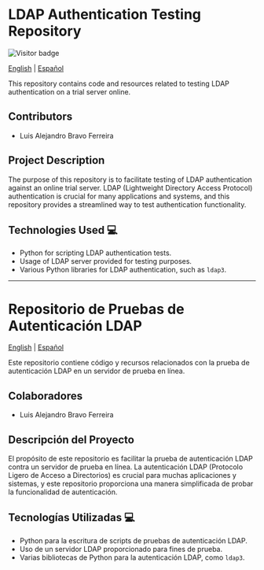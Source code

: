 # LDAP Authentication Testing Repository

![Visitor badge](https://visitor-badge.laobi.icu/badge?page_id=luisalejandrobf.LdapAuth&left_text=Views)

[English](#ldap-authentication-testing-repository) | [Español](#repositorio-de-pruebas-de-autenticación-ldap)



This repository contains code and resources related to testing LDAP authentication on a trial server online.

## Contributors

- Luis Alejandro Bravo Ferreira

## Project Description

The purpose of this repository is to facilitate testing of LDAP authentication against an online trial server. LDAP (Lightweight Directory Access Protocol) authentication is crucial for many applications and systems, and this repository provides a streamlined way to test authentication functionality.

## Technologies Used 💻

- Python for scripting LDAP authentication tests.
- Usage of LDAP server provided for testing purposes.
- Various Python libraries for LDAP authentication, such as `ldap3`.


---

# Repositorio de Pruebas de Autenticación LDAP

[English](#ldap-authentication-testing-repository) | [Español](#repositorio-de-pruebas-de-autenticación-ldap)

Este repositorio contiene código y recursos relacionados con la prueba de autenticación LDAP en un servidor de prueba en línea.

## Colaboradores

- Luis Alejandro Bravo Ferreira

## Descripción del Proyecto

El propósito de este repositorio es facilitar la prueba de autenticación LDAP contra un servidor de prueba en línea. La autenticación LDAP (Protocolo Ligero de Acceso a Directorios) es crucial para muchas aplicaciones y sistemas, y este repositorio proporciona una manera simplificada de probar la funcionalidad de autenticación.

## Tecnologías Utilizadas 💻

- Python para la escritura de scripts de pruebas de autenticación LDAP.
- Uso de un servidor LDAP proporcionado para fines de prueba.
- Varias bibliotecas de Python para la autenticación LDAP, como `ldap3`.
